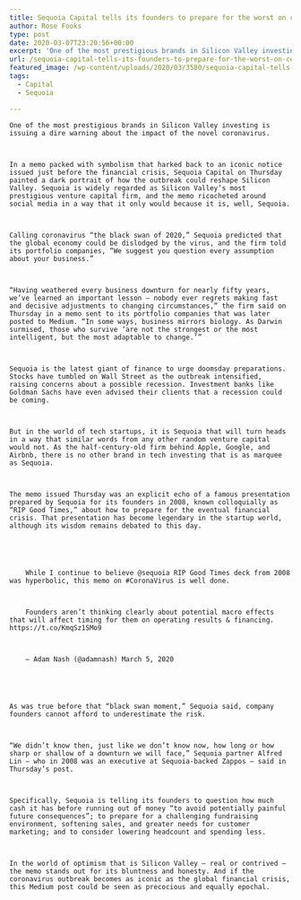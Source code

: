 ```yaml
---
title: Sequoia Capital tells its founders to prepare for the worst on coronavirus
author: Rose Fooks
type: post
date: 2020-03-07T23:20:56+00:00
excerpt: 'One of the most prestigious brands in Silicon Valley investing is issuing a dire warning about the impact of the novel coronavirus. In a memo packed with symbolism that harked back to an iconic notice issued just before the financial crisis, Sequoia Capital on Thursday painted a dark portrait of how the outbreak could reshape&hellip;'
url: /sequoia-capital-tells-its-founders-to-prepare-for-the-worst-on-coronavirus/
featured_image: /wp-content/uploads/2020/03/3580/sequoia-capital-tells-its-founders-to-prepare-for-the-worst-on-coronavirus.jpg
tags:
  - Capital
  - Sequoia

---
```

  
    One of the most prestigious brands in Silicon Valley investing is issuing a dire warning about the impact of the novel coronavirus.
  
  
  
    In a memo packed with symbolism that harked back to an iconic notice issued just before the financial crisis, Sequoia Capital on Thursday painted a dark portrait of how the outbreak could reshape Silicon Valley. Sequoia is widely regarded as Silicon Valley’s most prestigious venture capital firm, and the memo ricocheted around social media in a way that it only would because it is, well, Sequoia.
  
  
  
    Calling coronavirus “the black swan of 2020,” Sequoia predicted that the global economy could be dislodged by the virus, and the firm told its portfolio companies, “We suggest you question every assumption about your business.”
  
  
  
    “Having weathered every business downturn for nearly fifty years, we’ve learned an important lesson — nobody ever regrets making fast and decisive adjustments to changing circumstances,” the firm said on Thursday in a memo sent to its portfolio companies that was later posted to Medium. “In some ways, business mirrors biology. As Darwin surmised, those who survive ‘are not the strongest or the most intelligent, but the most adaptable to change.’”
  
  
  
    Sequoia is the latest giant of finance to urge doomsday preparations. Stocks have tumbled on Wall Street as the outbreak intensified, raising concerns about a possible recession. Investment banks like Goldman Sachs have even advised their clients that a recession could be coming.
  
  
  
    But in the world of tech startups, it is Sequoia that will turn heads in a way that similar words from any other random venture capital would not. As the half-century-old firm behind Apple, Google, and Airbnb, there is no other brand in tech investing that is as marquee as Sequoia.
  
  
  
    The memo issued Thursday was an explicit echo of a famous presentation prepared by Sequoia for its founders in 2008, known colloquially as “RIP Good Times,” about how to prepare for the eventual financial crisis. That presentation has become legendary in the startup world, although its wisdom remains debated to this day.
  
  
  
    
      
        While I continue to believe @sequoia RIP Good Times deck from 2008 was hyperbolic, this memo on #CoronaVirus is well done.
      
      
      
        Founders aren’t thinking clearly about potential macro effects that will affect timing for them on operating results & financing. https://t.co/KmqSz1SMo9
      
      
      
        — Adam Nash (@adamnash) March 5, 2020
      
    
  
  
  
    As was true before that “black swan moment,” Sequoia said, company founders cannot afford to underestimate the risk.
  
  
  
    “We didn’t know then, just like we don’t know now, how long or how sharp or shallow of a downturn we will face,” Sequoia partner Alfred Lin — who in 2008 was an executive at Sequoia-backed Zappos — said in Thursday’s post.
  
  
  
    Specifically, Sequoia is telling its founders to question how much cash it has before running out of money “to avoid potentially painful future consequences”; to prepare for a challenging fundraising environment, softening sales, and greater needs for customer marketing; and to consider lowering headcount and spending less.
  
  
  
    In the world of optimism that is Silicon Valley — real or contrived — the memo stands out for its bluntness and honesty. And if the coronavirus outbreak becomes as iconic as the global financial crisis, this Medium post could be seen as precocious and equally epochal.
  
